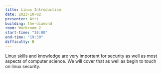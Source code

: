 ```yaml
---
title: Linux Introduction
date: 2023-10-02
presenter: Atri
building: the-diamond
room: Workroom 2
start-time: "18:00"
end-time: "19:30"
difficulty: B
---
```


Linux skills and knowledge are very important for security as well as most aspects of computer science. We will cover that as well as begin to touch on linux security.